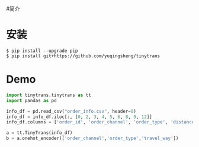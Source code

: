 #简介

# 安装
   
    $ pip install --upgrade pip
    $ pip install git+https://github.com/yuqingsheng/tinytrans

# Demo

~~~python
import tinytrans.tinytrans as tt
import pandas as pd

info_df = pd.read_csv("order_info.csv", header=0)
info_df = info_df.iloc[:, [0, 2, 3, 4, 5, 6, 8, 9, 12]]
info_df.columns = ['order_id', 'order_channel', 'order_type', 'distance', 'weight', 'travel_way', 'lat', 'lng', 'wordseg']

a = tt.TinyTrans(info_df)
b = a.onehot_encoder(['order_channel','order_type','travel_way'])
